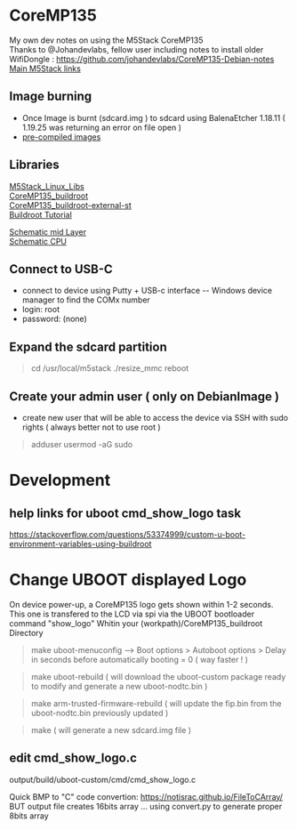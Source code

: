 # CoreMP135
My own dev notes on using the M5Stack CoreMP135<br>
Thanks to @Johandevlabs, fellow user including notes to install older WifiDongle : https://github.com/johandevlabs/CoreMP135-Debian-notes<br>
[Main M5Stack links](https://docs.m5stack.com/en/guide/linux/coremp135/image)


## Image burning
- Once Image is burnt (sdcard.img ) to sdcard using BalenaEtcher 1.18.11 ( 1.19.25 was returning an error on file open )
- [pre-compiled images](https://docs.m5stack.com/en/guide/linux/coremp135/image#1.download%20image%20file)

## Libraries
[M5Stack_Linux_Libs](https://github.com/m5stack/M5Stack_Linux_Libs)<br>
[CoreMP135_buildroot](https://github.com/m5stack/CoreMP135_buildroot)<br>
[CoreMP135_buildroot-external-st](https://github.com/m5stack/CoreMP135_buildroot-external-st)<br>
[Buildroot Tutorial](https://bootlin.com/doc/training/buildroot/buildroot-slides.pdf)<br>

[Schematic mid Layer](https://m5stack-doc.oss-cn-shenzhen.aliyuncs.com/497/Sch_M5_CoreMP1_MidLayer_2024-04-24.pdf)<br>
[Schematic CPU ](https://m5stack-doc.oss-cn-shenzhen.aliyuncs.com/497/Sch_M5_CoreMP135_2024-04-24.pdf)<br>

## Connect to USB-C
- connect to device using Putty + USB-c interface
-- Windows device manager to find the COMx number
- login: root
- password: (none) <enter><enter>

## Expand the sdcard partition
> cd /usr/local/m5stack
> ./resize_mmc
> reboot

## Create your admin user ( only on DebianImage )
- create new user that will be able to access the device via SSH with sudo rights ( always better not to use root )
> adduser <user1>
> usermod -aG sudo <user1>

# Development
## help links for uboot cmd_show_logo task
https://stackoverflow.com/questions/53374999/custom-u-boot-environment-variables-using-buildroot



# Change UBOOT displayed Logo
On device power-up, a CoreMP135 logo gets shown within 1-2 seconds.  This one is transfered to the LCD via spi via the UBOOT bootloader command "show_logo"
Whitin your (workpath)/CoreMP135_buildroot  Directory
> make uboot-menuconfig
--> Boot options > Autoboot options > Delay in seconds before automatically booting = 0   ( way faster ! )

> make uboot-rebuild
( will download the uboot-custom package ready to modify and generate a new uboot-nodtc.bin )

> make arm-trusted-firmware-rebuild
( will update the fip.bin from the uboot-nodtc.bin previously updated )


> make
( will generate a new sdcard.img file )

## edit cmd_show_logo.c
output/build/uboot-custom/cmd/cmd_show_logo.c

Quick BMP to "C" code convertion: https://notisrac.github.io/FileToCArray/
BUT output file creates 16bits array ...
using convert.py to generate proper 8bits array



